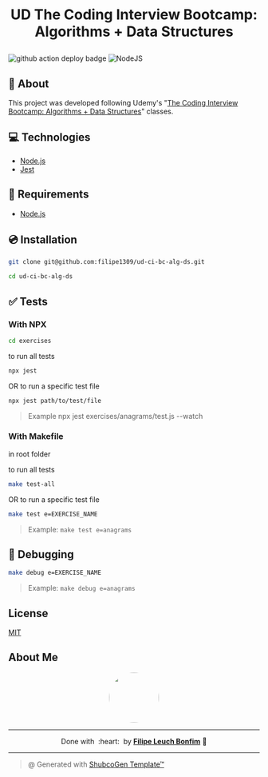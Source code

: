 
# <p align="center">UD The Coding Interview Bootcamp: Algorithms + Data Structures</p>

![github action deploy badge](https://github.com/filipe1309/ud-ci-bc-alg-ds/actions/workflows/tests.yaml/badge.svg?event=push)
<img src="https://img.shields.io/badge/Code-NodeJS-informational?style=flat-square&logo=node.js&color=339933" alt="NodeJS" />


## 💬 About

This project was developed following Udemy's "[The Coding Interview Bootcamp: Algorithms + Data Structures](https://www.udemy.com/course/coding-interview-bootcamp-algorithms-and-data-structure/)" classes.

## :computer: Technologies

- [Node.js](https://nodejs.org/en/)
- [Jest](https://jestjs.io/)

## :scroll: Requirements

- [Node.js](https://nodejs.org/en/)

## :cd: Installation

```sh
git clone git@github.com:filipe1309/ud-ci-bc-alg-ds.git
```

```sh
cd ud-ci-bc-alg-ds
```

## :white_check_mark: Tests

### With NPX

```sh
cd exercises
```

to run all tests

```sh
npx jest
```

OR to run a specific test file

```sh
npx jest path/to/test/file
```
> Example npx jest exercises/anagrams/test.js --watch

### With Makefile

in root folder

to run all tests

```sh
make test-all
```

OR to run a specific test file

```sh
make test e=EXERCISE_NAME
```
> Example: `make test e=anagrams`

## :bug: Debugging

```sh
make debug e=EXERCISE_NAME
```
> Example: `make debug e=anagrams`

<!-- 
## Contributing

Pull requests are welcome. For major changes, please open an issue first to discuss what you would like to change.

Please make sure to update tests as appropriate. -->

## License

[MIT](https://choosealicense.com/licenses/mit/)

## About Me

<p align="center">
    <a style="font-weight: bold" href="https://github.com/filipe1309/">
    <img style="border-radius:50%" width="100px; "src="https://github.com/filipe1309.png"/>
    </a>
</p>

---

<p align="center">
    Done with&nbsp;&nbsp;:heart:&nbsp;&nbsp;by <a style="font-weight: bold" href="https://github.com/filipe1309/">Filipe Leuch Bonfim</a> 🖖
</p>

---

> @ Generated with [ShubcoGen Template™](https://github.com/filipe1309/shubcogen-template)   
